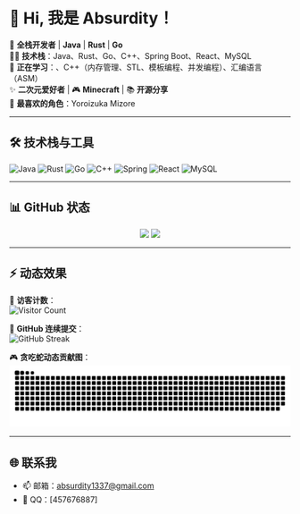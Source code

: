 # 👋 Hi, 我是 **Absurdity**！  

🌸 **全栈开发者** | **Java** | **Rust** | **Go**  
🧑‍💻 **技术栈**：Java、Rust、Go、C++、Spring Boot、React、MySQL  
🌱 **正在学习**：、C++（内存管理、STL、模板编程、并发编程）、汇编语言（ASM）  
✨ **二次元爱好者** | 🎮 **Minecraft** | 📚 **开源分享**  
🌟 **最喜欢的角色**：Yoroizuka Mizore

---

## 🛠️ 技术栈与工具  

![Java](https://img.shields.io/badge/-Java-007396?logo=java&logoColor=fff) ![Rust](https://img.shields.io/badge/-Rust-000000?logo=rust&logoColor=fff) ![Go](https://img.shields.io/badge/-Go-00ADD8?logo=go&logoColor=fff) ![C++](https://img.shields.io/badge/-C++-00599C?logo=cplusplus&logoColor=fff) ![Spring](https://img.shields.io/badge/-Spring-6DB33F?logo=spring&logoColor=fff) ![React](https://img.shields.io/badge/-React-61DAFB?logo=react&logoColor=000) ![MySQL](https://img.shields.io/badge/-MySQL-4479A1?logo=mysql&logoColor=fff)

---

## 📊 GitHub 状态  

<p align="center">
  <img src="https://github-readme-stats.vercel.app/api?username=Absurdity233&show_icons=true&theme=radical" height="160" />
  <img src="https://github-readme-stats.vercel.app/api/top-langs/?username=Absurdity233&layout=compact&theme=radical" height="160" />
</p>

---

## ⚡ 动态效果  

👀 **访客计数**：  
![Visitor Count](https://komarev.com/ghpvc/?username=Absurdity233&color=blueviolet&style=flat-square)  

💬 **GitHub 连续提交**：  
![GitHub Streak](https://streak-stats.demolab.com/?user=Absurdity233&theme=radical&hide_border=true)  

🎮 **贪吃蛇动态贡献图**：  
![snake gif](https://github.com/Platane/snk/raw/output/github-contribution-grid-snake.svg)

---

## 🌐 联系我  

- 📫 邮箱：absurdity1337@gmail.com 
- 💬 QQ：[457676887]  
